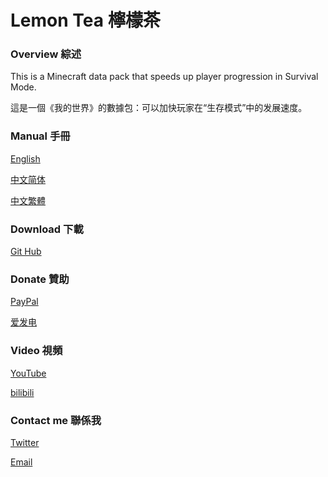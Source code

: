 # Lemon Tea 檸檬茶

### Overview 綜述

This is a Minecraft data pack that speeds up player progression in Survival Mode.

這是一個《我的世界》的數據包：可以加快玩家在“生存模式”中的发展速度。

### Manual 手冊

[English](/en_us/README.md)

[中文简体](/zh_cn/README.md)

[中文繁體](/zh_tw/README.md)

### Download 下載

[Git Hub](https://github.com/seesee777/LemonTea/releases)

### Donate 贊助

[PayPal](https://www.paypal.com/paypalme/bittoystudio)

[爱发电](https://afdian.net/@bittoy)

### Video 視頻

[YouTube](https://www.youtube.com/channel/UCQnMhMxCHEhQ5GM-5v6rVQw)

[bilibili](https://space.bilibili.com/8358336)

### Contact me 聯係我

[Twitter](https://twitter.com/openmakermap)

[Email](mailto:bittoy@outlook.com)

